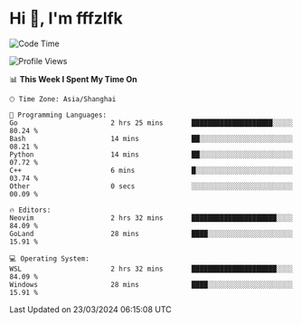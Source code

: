 # Hi 👋, I'm fffzlfk

<!--START_SECTION:waka-->
![Code Time](http://img.shields.io/badge/Code%20Time-679%20hrs%2013%20mins-blue)

![Profile Views](http://img.shields.io/badge/Profile%20Views-1-blue)

📊 **This Week I Spent My Time On** 

```text
🕑︎ Time Zone: Asia/Shanghai

💬 Programming Languages: 
Go                       2 hrs 25 mins       ████████████████████░░░░░   80.24 % 
Bash                     14 mins             ██░░░░░░░░░░░░░░░░░░░░░░░   08.21 % 
Python                   14 mins             ██░░░░░░░░░░░░░░░░░░░░░░░   07.72 % 
C++                      6 mins              █░░░░░░░░░░░░░░░░░░░░░░░░   03.74 % 
Other                    0 secs              ░░░░░░░░░░░░░░░░░░░░░░░░░   00.09 % 

🔥 Editors: 
Neovim                   2 hrs 32 mins       █████████████████████░░░░   84.09 % 
GoLand                   28 mins             ████░░░░░░░░░░░░░░░░░░░░░   15.91 % 

💻 Operating System: 
WSL                      2 hrs 32 mins       █████████████████████░░░░   84.09 % 
Windows                  28 mins             ████░░░░░░░░░░░░░░░░░░░░░   15.91 % 
```


 Last Updated on 23/03/2024 06:15:08 UTC
<!--END_SECTION:waka-->
